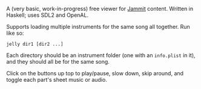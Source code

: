 A (very basic, work-in-progress) free viewer
for [Jammit](http://www.jammit.com/) content.
Written in Haskell; uses SDL2 and OpenAL.

Supports loading multiple instruments for the same song all together.
Run like so:

    jelly dir1 [dir2 ...]

Each directory should be an instrument folder (one with an `info.plist` in it),
and they should all be for the same song.

Click on the buttons up top to play/pause, slow down, skip around,
and toggle each part's sheet music or audio.
